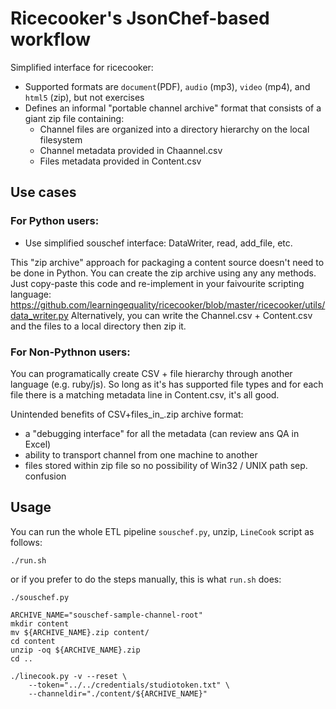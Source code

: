 Ricecooker's JsonChef-based workflow
====================================


Simplified interface for ricecooker:
  - Supported formats are `document`(PDF), `audio` (mp3), `video` (mp4), and `html5` (zip), but not exercises
  - Defines an informal "portable channel archive" format that consists of a giant zip file containing:
      - Channel files are organized into a directory hierarchy on the local filesystem
      - Channel metadata provided in Chaannel.csv
      - Files metadata provided in Content.csv


Use cases
---------

### For Python users:

  - Use simplified souschef interface: DataWriter, read, add_file, etc.


This "zip archive" approach for packaging a content source doesn't need to be done
in Python. You can create the zip archive using any any methods. Just copy-paste
this code and re-implement in your faivourite scripting language:
https://github.com/learningequality/ricecooker/blob/master/ricecooker/utils/data_writer.py
Alternatively, you can write the Channel.csv + Content.csv and the files to a local directory
then zip it.


### For Non-Pythnon users:

You can programatically create CSV + file hierarchy through another language (e.g. ruby/js).
So long as it's has supported file types and for each file there is a matching metadata line in Content.csv, it's all good.

Unintended benefits of CSV+files_in_.zip archive format:
  - a "debugging interface" for all the metadata (can review ans QA in Excel)
  - ability to transport channel from one machine to another
  - files stored within zip file so no possibility of Win32 / UNIX path sep. confusion





Usage
-----
You can run the whole ETL pipeline `souschef.py`, unzip, `LineCook` script as follows:

    ./run.sh

or if you prefer to do the steps manually, this is what `run.sh` does:

    ./souschef.py

    ARCHIVE_NAME="souschef-sample-channel-root"
    mkdir content
    mv ${ARCHIVE_NAME}.zip content/
    cd content
    unzip -oq ${ARCHIVE_NAME}.zip
    cd ..

    ./linecook.py -v --reset \
        --token="../../credentials/studiotoken.txt" \
        --channeldir="./content/${ARCHIVE_NAME}"


